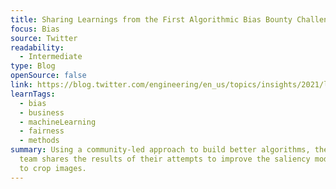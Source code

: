 ```yaml
---
title: Sharing Learnings from the First Algorithmic Bias Bounty Challenge
focus: Bias
source: Twitter
readability:
  - Intermediate
type: Blog
openSource: false
link: https://blog.twitter.com/engineering/en_us/topics/insights/2021/learnings-from-the-first-algorithmic-bias-bounty-challenge
learnTags:
  - bias
  - business
  - machineLearning
  - fairness
  - methods
summary: Using a community-led approach to build better algorithms, the Twitter
  team shares the results of their attempts to improve the saliency model used
  to crop images.
---
```

